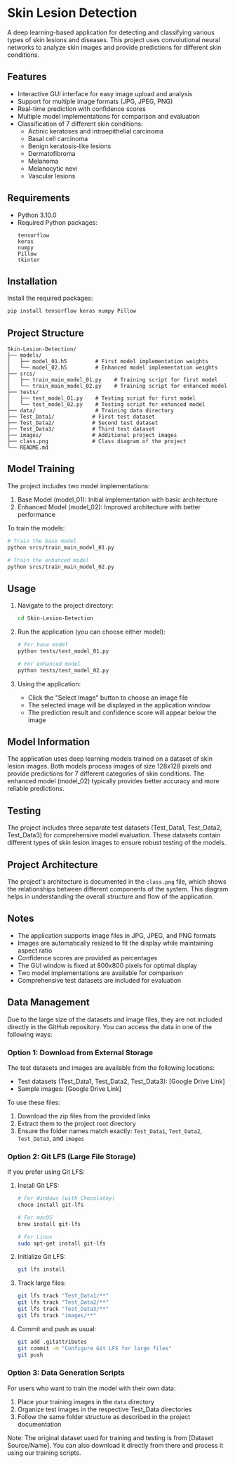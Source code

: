 # Skin Lesion Detection

A deep learning-based application for detecting and classifying various types of skin lesions and diseases. This project uses convolutional neural networks to analyze skin images and provide predictions for different skin conditions.

## Features

- Interactive GUI interface for easy image upload and analysis
- Support for multiple image formats (JPG, JPEG, PNG)
- Real-time prediction with confidence scores
- Multiple model implementations for comparison and evaluation
- Classification of 7 different skin conditions:
  - Actinic keratoses and intraepithelial carcinoma
  - Basal cell carcinoma
  - Benign keratosis-like lesions
  - Dermatofibroma
  - Melanoma
  - Melanocytic nevi
  - Vascular lesions

## Requirements

- Python 3.10.0
- Required Python packages:
  ```
  tensorflow
  keras
  numpy
  Pillow
  tkinter
  ```

## Installation

 Install the required packages:
   ```bash
   pip install tensorflow keras numpy Pillow
   ```

## Project Structure

```
Skin-Lesion-Detection/
├── models/
│   ├── model_01.h5         # First model implementation weights
│   └── model_02.h5         # Enhanced model implementation weights
├── srcs/
│   ├── train_main_model_01.py    # Training script for first model
│   └── train_main_model_02.py    # Training script for enhanced model
├── tests/
│   ├── test_model_01.py    # Testing script for first model
│   └── test_model_02.py    # Testing script for enhanced model
├── data/                   # Training data directory
├── Test_Data1/            # First test dataset
├── Test_Data2/            # Second test dataset
├── Test_Data3/            # Third test dataset
├── images/                # Additional project images
├── class.png              # Class diagram of the project
└── README.md
```

## Model Training

The project includes two model implementations:
1. Base Model (model_01): Initial implementation with basic architecture
2. Enhanced Model (model_02): Improved architecture with better performance

To train the models:
```bash
# Train the base model
python srcs/train_main_model_01.py

# Train the enhanced model
python srcs/train_main_model_02.py
```

## Usage

1. Navigate to the project directory:
   ```bash
   cd Skin-Lesion-Detection
   ```

2. Run the application (you can choose either model):
   ```bash
   # For base model
   python tests/test_model_01.py
   
   # For enhanced model
   python tests/test_model_02.py
   ```

3. Using the application:
   - Click the "Select Image" button to choose an image file
   - The selected image will be displayed in the application window
   - The prediction result and confidence score will appear below the image

## Model Information

The application uses deep learning models trained on a dataset of skin lesion images. Both models process images of size 128x128 pixels and provide predictions for 7 different categories of skin conditions. The enhanced model (model_02) typically provides better accuracy and more reliable predictions.

## Testing

The project includes three separate test datasets (Test_Data1, Test_Data2, Test_Data3) for comprehensive model evaluation. These datasets contain different types of skin lesion images to ensure robust testing of the models.

## Project Architecture

The project's architecture is documented in the `class.png` file, which shows the relationships between different components of the system. This diagram helps in understanding the overall structure and flow of the application.

## Notes

- The application supports image files in JPG, JPEG, and PNG formats
- Images are automatically resized to fit the display while maintaining aspect ratio
- Confidence scores are provided as percentages
- The GUI window is fixed at 800x800 pixels for optimal display
- Two model implementations are available for comparison
- Comprehensive test datasets are included for evaluation

## Data Management

Due to the large size of the datasets and image files, they are not included directly in the GitHub repository. You can access the data in one of the following ways:

### Option 1: Download from External Storage

The test datasets and images are available from the following locations:
- Test datasets (Test_Data1, Test_Data2, Test_Data3): [Google Drive Link]
- Sample images: [Google Drive Link]

To use these files:
1. Download the zip files from the provided links
2. Extract them to the project root directory
3. Ensure the folder names match exactly: `Test_Data1`, `Test_Data2`, `Test_Data3`, and `images`

### Option 2: Git LFS (Large File Storage)

If you prefer using Git LFS:

1. Install Git LFS:
   ```bash
   # For Windows (with Chocolatey)
   choco install git-lfs

   # For macOS
   brew install git-lfs

   # For Linux
   sudo apt-get install git-lfs
   ```

2. Initialize Git LFS:
   ```bash
   git lfs install
   ```

3. Track large files:
   ```bash
   git lfs track "Test_Data1/**"
   git lfs track "Test_Data2/**"
   git lfs track "Test_Data3/**"
   git lfs track "images/**"
   ```

4. Commit and push as usual:
   ```bash
   git add .gitattributes
   git commit -m "Configure Git LFS for large files"
   git push
   ```

### Option 3: Data Generation Scripts

For users who want to train the model with their own data:
1. Place your training images in the `data` directory
2. Organize test images in the respective Test_Data directories
3. Follow the same folder structure as described in the project documentation

Note: The original dataset used for training and testing is from [Dataset Source/Name]. You can also download it directly from there and process it using our training scripts.

